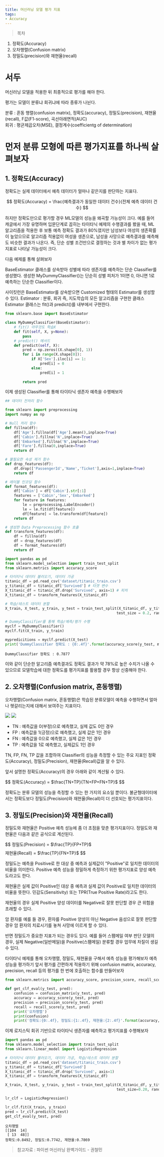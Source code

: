 ```yaml
---
title: 머신러닝 모델 평가 지표
tags:
- Accuracy
---
```


> 목차
1. 정확도(Accuracy)
2. 오차행렬(Confusion matrix)
3. 정밀도(precision)와 재현율(recall)



# 서두
머신러닝 모델을 적용한 뒤 최종적으로 평가를 해야 한다.

평가는 모델이 분류냐 회귀냐에 따라 종류가 나뉜다.

분류 : 혼동 행렬(confusion matrix), 정확도(accuracy), 정밀도(precision), 재현율(recall), F값(F1-score), 곡선아래면적(AUC)  
회귀 : 평균제곱오차(MSE), 결정계수(coefficientg of determination)

# 먼저 분류 모형에 따른 평가지표를 하나씩 살펴보자

##  1. 정확도(Accuracy)
정확도는 실제 데이터에서 예측 데이터가 얼마나 같은지를 판단하는 지표다.

$$
정확도(Accuracy) = \frac{예측결과가 동일한 데이터 건수}{전체 예측 데이터 건수}
$$

하지만 정확도만으로 평가할 경우 ML모델의 성능을 왜곡할 가능성이 크다.
예를 들어 캐글에서 가장 유명하며 입문단계로 꼽히는 타이타닉 예제의 수행결과를 봤을 때, ML 알고리즘을 적용한 후 보통 예측 정확도 결과가 80%였지만 남성보다 여성의 생존확률이 높았으므로 알고리즘 적용없이 여성을 생존으로, 남성을 사망으로 예측결과를 예측해도 비슷한 결과가 나온다.
즉, 단순 성별 조건만으로 결정하는 것과 별 차이가 없는 평가지표로 나타날 가능성이 크다.

다음 예제를 통해 살펴보자

BaseEstimator 클래스를 상속받아 성별에 따라 생존자를 예측하는 단순 Classifier를 생성했다.
생성한 MyDummyClassifier()는 단순히 성별 피처가 1이면 0, 아니면 1로 예측하는 단순한 Classifier이다.

사이킷런은 BaseEstimator를 상속받으면 Customized 형태의 Estimator를 생성할 수 있다.
Estimator : 분류, 회귀 즉, 지도학습의 모든 알고리즘을 구현한 클래스
Estimator 클래스는 fit()과 predict()를 내부에서 구현한다.
```python
from sklearn.base import BaseEstimator

class MyDummyClassifier(BaseEstimator):
    # fit() 아무것도 학습X
    def fit(self, X, y=None):
        pass
    # predict() 메서드
    def predict(self, X):
        pred = np.zeros((X.shape[0], 1))
        for i in range(X.shape[0]):
            if X['Sex'].iloc[i] == 1:
                pred[i] = 0
            else:
                pred[i] = 1
                
        return pred
```

이제 생성된 Classifier를 통해 타이타닉 생존자 예측을 수행해보자
```python
## 데이터 전처리 함수

from sklearn import preprocessing
import numpy as np

# Null 처리 함수
def fillna(df):
    df['Age'].fillna(df['Age'].mean(),inplace=True)
    df['Cabin'].fillna('N',inplace=True)
    df['Embarked'].fillna('N',inplace=True)
    df['Fare'].fillna(0,inplace=True)
    return df

# 불필요한 속성 제거 함수
def drop_features(df):
    df.drop(['PassengerId','Name','Ticket'],axis=1,inplace=True)
    return df

# 레이블 인코딩 함수
def format_features(df):
    df['Cabin'] = df['Cabin'].str[:1]
    features = ['Cabin','Sex','Embarked']
    for feature in features:
        le = preprocessing.LabelEncoder()
        le = le.fit(df[feature])
        df[feature] = le.transform(df[feature])
    return df

# 생성한 Data Preprocessing 함수 호출
def transform_features(df):
    df = fillna(df)
    df = drop_features(df)
    df = format_features(df)
    return df

```

```python
import pandas as pd
from sklearn.model_selection import train_test_split
from sklearn.metrics import accuracy_score

# 타이타닉 데이터 불러오기, 데이터 가공
titanic_df = pd.read_csv('dataset/titanic_train.csv')
y_titanic_df = titanic_df['Survived'] # 타겟 변수
X_titanic_df = titanic_df.drop('Survived', axis=1) # 피처
X_titanic_df = transform_features(X_titanic_df)

# 학습/테스트 데이터 분할
X_train, X_test, y_train, y_test = train_test_split(X_titanic_df, y_titanic_df,
                                                   test_size = 0.2, random_state = 0)

# DummyClassifier를 통해 학습/예측/평가 수행
myclf = MyDummyClassifier()
myclf.fit(X_train, y_train)

mypredicitions = myclf.predict(X_test)
print('DummyClassifier 정확도 : {0:.4f}'.format(accuracy_score(y_test, mypredicitions)))
```
```
DummyClassifier 정확도 : 0.7877
```

이와 같이 단순한 알고리즘 예측결과도 정확도 결과가 약 78%로 높은 수치가 나올 수 있으므로 모델학습에 대한 정확도를 평가지표를 활용할 경우 항상 신중해야 한다.

## 2. 오차행렬(Confusion matrix, 혼동행렬)
오차행렬(Confusion matrix, 혼동행렬)은 학습된 분류모델이 예측을 수행하면서 얼마나 헷갈리는지에 대해서 보여주는 지표이다.

![](https://images.velog.io/images/adastra/post/7ffeabe6-8760-4615-a6fb-640e8f80e525/%EC%98%A4%EC%B0%A8%ED%96%89%EB%A0%AC1.png "")
![](https://images.velog.io/images/adastra/post/0401f6e4-d597-4589-876b-3df0e11ad502/%EC%98%A4%EC%B0%A8%ED%96%89%EB%A0%AC2.png)

- TN : 예측값을 0(부정)으로 예측했고, 실제 값도 0인 경우
- FP : 예측값을 1(긍정)으로 예측했고, 실제 값은 1인 경우
- FN : 예측값을 0으로 예측했고, 실제 값은 1인 경우
- TP : 예측값을 1로 예측했고, 실제값도 1인 경우

TN, FP, FN, TP 값을 조합하여 Classifier의 성능을 측정할 수 있는 주요 지표인 정확도(Accuracy), 정밀도(Precision), 재현율(Recall)값을 알 수 있다.

앞서 설명한 정확도(Accuracy)의 경우 아래와 같이 계산될 수 있다.

$$
정확도(Accuracy) = $\frac{TN+TP}{TN+FP+FN+TP}$
$$

정확도는 분류 모델의 성능을 측정할 수 있는 한 가지의 요소일 뿐이다.
불균형데이터에서는 정확도보다 정밀도(Precision)와 재현율(Recall)이 더 선호되는 평가지표이다.

## 3. 정밀도(Precision)와 재현율(Recall)

정밀도와 재현율은 Positive 예측 성능에 좀 더 초점을 맞춘 평가지표이다.
정밀도와 재현율은 다음과 같은 공식으로 계산된다.

$$
정밀도(Precision) = $\frac{TP}{FP+TP}$
$$
$$
재현율(Recall) = $\frac{TP}{FN+TP}$
$$

정밀도는 예측을 Positive로 한 대상 중 예측과 실제값이 "Positive"로 일치한 데이터의 비율을 의미한다.
Positive 예측 성능을 정밀하게 측정하기 위한 평가지표로 양성 예측도라고도 한다.

재현율은 실제 값이 Positive인 대상 중 예측과 실제 값이 Positive로 일치한 데이터의 비율을 뜻한다.
민감도(Sensitivity) 또는 TPR(True Positive Rate)라고도 한다.

재현율의 경우 실제 Positive 양성 데이터를 Negative로 잘못 판단할 경우 큰 위험을 초래할 수 있다.

암 환자를 예를 들 경우, 환자를 Positive 양성이 아닌 Negative 음성으로 잘못 판단할 경우 암 환자의 치료시기를 놓쳐 사망에 이르게 할 수 있다.

반면 정밀도가 중요한 지표가 되는 경우도 있다.
예를 들어 스팸메일 여부 판단 모델의 경우, 실제 Negative(일반메일)을 Positive(스팸메일) 분류할 경우 업무에 차질이 생길 수 있다.

타이타닉 예제를 통해 오차행렬, 정밀도, 재현율을 구해서 예측 성능을 평가해보자
예측 성능을 평가하기 앞서 평가를 간편하게 적용하기 위해
confusion matrix, accuracy, precision, recall 등의 평가를 한 번에 호출하는 함수를 만들어보자

```python
from sklearn.metrics import accuracy_score, precision_score, recall_score, confusion_matrix

def get_clf_eval(y_test, pred):
    confusion = confusion_matrix(y_test, pred)
    accuracy = accuracy_score(y_test, pred)
    precision = precision_score(y_test, pred)
    recall = recall_score(y_test, pred)
    print('오차행렬')
    print(confusion)
    print('정확도:{0:.4f}, 정밀도:{1:.4f}, 재현율:{2:.4f}'.format(accuracy, precision, recall))
```

이제 로지스틱 회귀 기반으로 타이타닉 생존자를 예측하고 평가지표를 수행해보자

```python
import pandas as pd
from sklearn.model_selection import train_test_split
from sklearn.linear_model import LogisticRegression

# 타이타닉 데이터 불러오기, 데이터 가공, 학습/테스트 데이터 분할
titanic_df = pd.read_csv('dataset/titanic_train.csv')
y_titanic_df = titanic_df['Survived']
X_titanic_df = titanic_df.drop('Survived', axis=1)
X_titanic_df = transform_features(X_titanic_df)

X_train, X_test, y_train, y_test = train_test_split(X_titanic_df, y_titanic_df,
                                                   test_size=0.20, random_state=11)

lr_clf = LogisticRegression()

lr_clf.fit(X_train, y_train)
pred = lr_clf.predict(X_test)
get_clf_eval(y_test, pred)
```

```
오차행렬
[[104  14]
 [ 13  48]]
정확도:0.8492, 정밀도:0.7742, 재현율:0.7869
```

> 참고자료 : 파이썬 머신러닝 완벽가이드 - 권철민